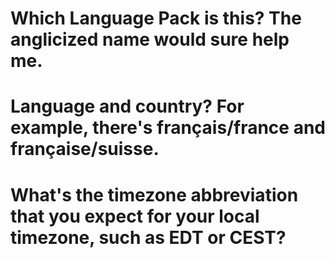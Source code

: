 # Which Language Pack is this? The anglicized name would sure help me.

# Language and country? For example, there's français/france and française/suisse.

# What's the timezone abbreviation that you expect for your local timezone, such as EDT or CEST?
